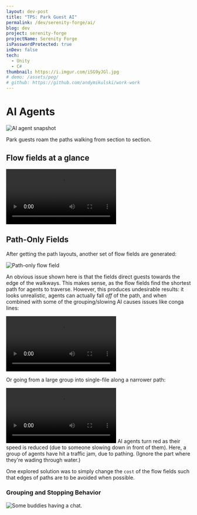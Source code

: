 ```yaml
---
layout: dev-post
title: "TPS: Park Guest AI"
permalink: /dev/serenity-forge/ai/
blog: dev
project: serenity-forge
projectName: Serenity Forge
isPasswordProtected: true
inDev: false
tech:
  - Unity
  - C#
thumbnail: https://i.imgur.com/iSG9yJGl.jpg
# demo: /assets/peg/
# github: https://github.com/andymikulski/work-work
---
```


# AI Agents

![AI agent snapshot](https://i.imgur.com/iSG9yJG.jpg)

Park guests roam the paths walking from section to section.

## Flow fields at a glance

<video src="https://i.imgur.com/s4OkAqu.mp4" loop controls ></video>


## Path-Only Fields

After getting the path layouts, another set of flow fields are generated:

![Path-only flow field](https://i.imgur.com/jrde0B5.jpg)

An obvious issue shown here is that the fields direct guests towards the edge of the walkways. This makes sense, as the flow fields find the shortest path for agents to traverse. However, this produces undesirable results: it looks unrealistic, agents can actually fall _off_ of the path, and when combined with some of the grouping/slowing AI causes issues like conga lines:

<video src="https://i.imgur.com/Q0bGYyd.mp4" loop controls ></video>

Or going from a large group into single-file along a narrower path:

<video src="https://i.imgur.com/kSPwQc7.mp4" loop controls ></video>
<label>AI agents turn red as their speed is reduced (due to someone slowing down in front of them). Here, a group of agents have hit a traffic jam, due to pathing. (Ignore the part where they're wading through water.)</label>

One explored solution was to simply change the `cost` of the flow fields such that edges of paths are to be avoided when possible.


### Grouping and Stopping Behavior

![Some buddies having a chat.](https://i.imgur.com/adcFSV3.jpg)

